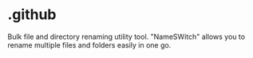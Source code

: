 # .github
Bulk file and directory renaming utility tool. "NameSWitch" allows you to rename multiple files and folders easily in one go.
